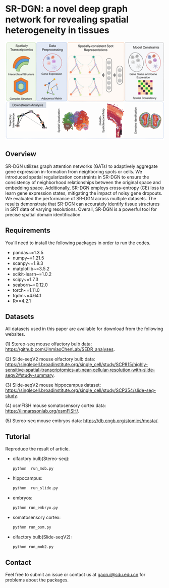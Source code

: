 # SR-DGN: a novel deep graph network for revealing spatial heterogeneity in tissues

![](./Fig_1.png)

## Overview
SR-DGN utilizes graph attention networks (GATs) to adaptively aggregate gene expression in-formation from neighboring spots or cells. We introduced spatial regularization constraints in SR-DGN to ensure the consistency of neighborhood relationships between the original space and embedding space. Additionally, SR-DGN employs cross-entropy (CE) loss to learn gene expression states, mitigating the impact of noisy gene dropouts. We evaluated the performance of SR-DGN across multiple datasets. The results demonstrate that SR-DGN can accurately identify tissue structures in SRT data of varying resolutions. Overall, SR-DGN is a powerful tool for precise spatial domain identification.

## Requirements
You'll need to install the following packages in order to run the codes.
* pandas~=1.3.5
* numpy~=1.21.5
* scanpy~=1.9.3
* matplotlib~=3.5.2
* scikit-learn~=1.0.2
* scipy~=1.7.3
* seaborn~=0.12.0
* torch~=1.11.0
* tqdm~=4.64.1
* R==4.2.1

## Datasets
All datasets used in this paper are available for download from the following websites. 

(1) Stereo-seq mouse olfactory bulb data: https://github.com/JinmiaoChenLab/SEDR_analyses. 

(2) Slide-seqV2 mouse olfactory bulb data: https://singlecell.broadinstitute.org/single_cell/study/SCP815/highly-sensitive-spatial-transcriptomics-at-near-cellular-resolution-with-slide-seqv2#study-summary. 

(3) Slide-seqV2 mouse hippocampus dataset: https://singlecell.broadinstitute.org/single_cell/study/SCP354/slide-seq-study. 

(4) osmFISH mouse somatosensory cortex data: https://linnarssonlab.org/osmFISH/. 

(5) Stereo-seq mouse embryos data: https://db.cngb.org/stomics/mosta/.


## Tutorial
 Reproduce the result of article.

- olfactory bulb(Stereo-seq):
  ```python  
  python  run_mob.py
  ```

- hippocampus:

  ```python  
  python  run_slide.py
  ```

- embryos:

  ```python  
  python run_embryo.py
  ```

- somatosensory cortex:

  ```python  
  python run_osm.py
  ```

- olfactory bulb(Slide-seqV2):

  ```python  
  python run_mob2.py
  ```


## Contact
Feel free to submit an issue or contact us at gaorui@sdu.edu.cn for problems about the packages.
